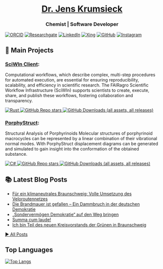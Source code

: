 <h1 align="center"><a href="https://jenskrumsieck.de">Dr. Jens Krumsieck</a></h1>
<h3 align="center">Chemist | Software Developer </h3>

[![ORCID](https://img.shields.io/badge/ORCID-a6ce39?logo=orcid&logoColor=white)](https://orcid.org/0000-0001-6242-5846)
[![Researchgate](https://img.shields.io/badge/Researchgate-00ccbb?logo=researchgate&logoColor=white)](https://www.researchgate.net/profile/Jens-Krumsieck)
[![LinkedIn](https://img.shields.io/badge/LinkedIn-0A66C2?logo=linkedin&logoColor=white)](https://www.linkedin.com/in/jenskrumsieck)
[![Xing](https://img.shields.io/badge/Xing-026466?logo=xing&logoColor=white)](https://www.xing.com/profile/Jens_Krumsieck)
[![GitHub](https://img.shields.io/badge/GitHub-333333?logo=github&logoColor=white)](https://github.com/JensKrumsieck)
[![Instagram](https://img.shields.io/badge/Instagram-DD2A7B?logo=instagram&logoColor=white)](https://www.instagram.com/jens.ation/)


## 🚀 Main Projects

### [SciWIn Client](https://github.com/fairagro/m4.4_sciwin_client):

Computational workflows, which describe complex, multi-step procedures for automated execution, are essential for ensuring reproducibility, scalability, and efficiency in scientific research. The FAIRagro Scientific Workflow Infrastructure (SciWIn) supports scientists to create, execute, share, and publish these workflows, fostering collaboration and transparency.

[![Rust](https://img.shields.io/badge/Rust-%23000000.svg?e&logo=rust&logoColor=white) ![GitHub Repo stars](https://img.shields.io/github/stars/fairagro/m4.4_sciwin_client) ![GitHub Downloads (all assets, all releases)](https://img.shields.io/github/downloads/fairagro/m4.4_sciwin_client/total)](https://github.com/fairagro/m4.4_sciwin_client)

### [PorphyStruct](https://github.com/JensKrumsieck/PorphyStruct):

Structural Analysis of Porphyrinoids Molecular structures of porphyrinoid macrocycles can be represented by a linear combination of their vibrational normal modes. With PorphyStruct displacement diagrams can be generated and simulated to gain insight into the conformation of the obtained substance.

[![C#](https://img.shields.io/badge/C%23-%238A2BE2.svg?e&logo=dotnet&logoColor=white) ![GitHub Repo stars](https://img.shields.io/github/stars/jenskrumsieck/porphystruct) ![GitHub Downloads (all assets, all releases)](https://img.shields.io/github/downloads/jenskrumsieck/porphystruct/total)](https://github.com/jenskrumsieck/porphystruct)

## 📚 Latest Blog Posts


- [Für ein klimaneutrales Braunschweig: Volle Umsetzung des Veloroutennetzes](https://jenskrumsieck.de/blog/velorouten-jetzt)
- [Die Brandmauer ist gefallen – Ein Dammbruch in der deutschen Demokratie](https://jenskrumsieck.de/blog/die-brandmauer-ist-gefallen)
- [„Sondervermögen Demokratie“ auf den Weg bringen](https://jenskrumsieck.de/blog/sondervermoegen-demokratie-auf-den-weg-bringen)
- [Summa cum laude!](https://jenskrumsieck.de/blog/summa-cum-laude)
- [Ich bin Teil des neuen Kreisvorstands der Grünen in Braunschweig](https://jenskrumsieck.de/blog/neuer-kreisvorstand-der-grunen-in-braunschweig)
  
[▶️ All Posts](https://jenskrumsieck.de/blog)

## Top Languages

[![Top Langs](https://github-readme-stats.vercel.app/api/top-langs/?username=jenskrumsieck&langs_count=20&layout=compact)](https://github.com/anuraghazra/github-readme-stats)
